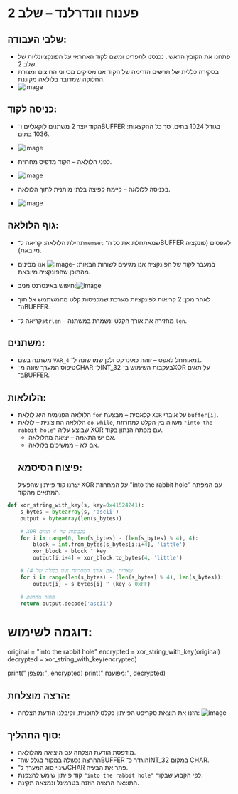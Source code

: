 
# פענוח וונדרלנד – שלב 2

## שלבי העבודה:

- פתחנו את הקובץ הראשי. נכנסנו לתפריט ומשם לקוד האחראי על הפונקציונליות של שלב 2.
- בסקירה כללית של תרשים הזרימה של הקוד אנו מסיקים מכיווני החיצים ומצורת החלוקה שמדובר בלולאה מקוננת.
- ![image](https://github.com/user-attachments/assets/f6d5c32d-dc1f-4e42-880b-a390f3f5002e)


## כניסה לקוד:

- הקוד יוצר 2 משתנים לוקאליים ו־BUFFER בגודל 1024 בתים. סך כל ההקצאות: 1036 בתים.
- ![image](https://github.com/user-attachments/assets/1a1a4c68-577a-4a07-9027-dd3ab0960433)

- לפני הלולאה – הקוד מדפיס מחרוזת.
- ![image](https://github.com/user-attachments/assets/323be109-961f-42f0-8027-0b7e1dfe05ff)

- בכניסה ללולאה – קיימת קפיצה בלתי מותנית לתוך הלולאה.
- ![image](https://github.com/user-attachments/assets/9c506635-eec8-44f9-a0ad-a9827ec00091)


## גוף הלולאה:

- תחילת הלולאה: קריאה ל־`memset` שמאתחלת את כל ה־BUFFER לאפסים (פונקציה מיובאת).
- במעבר לקוד של הפונקציה אנו מגיעים לשורות הבאות:
-![image](https://github.com/user-attachments/assets/4cf720d2-0194-47c8-8d5a-0019f98efbc1)
אנו מבינים מהתוכן שהפונקציה מיובאת.
- חיפוש באינטרנט מניב:![image](https://github.com/user-attachments/assets/434a6610-87e1-497a-9131-d04eab758486)

- לאחר מכן: 2 קריאות לפונקציות מערכת שמכניסות קלט מהמשתמש אל תוך ה־BUFFER.
- קריאה ל־`strlen` – מחזירה את אורך הקלט ונשמרת במשתנה `len`.

## משתנים:

- משתנה בשם `VAR_4` מאותחל לאפס – זוהה כאינדקס ולכן שמו שונה ל־`i`.
- טיפוס המערך שונה מ־CHAR ל־INT_32 בעקבות השימוש ב־XOR על תאים ב־BUFFER.

## הלולאות:

- הלולאה הפנימית היא לולאת `for` קלאסית – מבצעת `XOR` על איברי `buffer[i]`.
- הלולאה החיצונית – לולאת `do-while`, משווה בין הקלט למחרוזת `"into the rabbit hole"` שבוצע עליה XOR עם מפתח הנתון בקוד.
  - אם יש התאמה – יציאה מהלולאה.
  - אם לא – ממשיכים בלולאה.
  ## פיצוח הסיסמא:
  יצרנו קוד פייתון שהפעיל XOR על המחרוזת "into the rabbit hole" עם המפתח המתאים מהקוד.
```python
def xor_string_with_key(s, key=0x41524241):
    s_bytes = bytearray(s, 'ascii')
    output = bytearray(len(s_bytes))

    # XOR בקבוצות של 4 תווים
    for i in range(0, len(s_bytes) - (len(s_bytes) % 4), 4):
        block = int.from_bytes(s_bytes[i:i+4], 'little')
        xor_block = block ^ key
        output[i:i+4] = xor_block.to_bytes(4, 'little')

    # שארית (אם אורך המחרוזת אינו כפולה של 4)
    for i in range(len(s_bytes) - (len(s_bytes) % 4), len(s_bytes)):
        output[i] = s_bytes[i] ^ (key & 0xFF)

    # החזר מחרוזת
    return output.decode('ascii')
```
#  דוגמה לשימוש:
original = "into the rabbit hole"
encrypted = xor_string_with_key(original)
decrypted = xor_string_with_key(encrypted)

print(" מוצפן:", encrypted)
print(" מפוענח:", decrypted)
## הרצה מוצלחת:
- הזנו את תוצאת סקריפט הפייתון כקלט לתוכנית, וקיבלנו הודעת הצלחה:
![image](https://github.com/user-attachments/assets/09ac68de-9c05-441d-9690-aefe68b71f2c)

## סוף התהליך:

- מודפסת הודעת הצלחה עם היציאה מהלולאה.
- ההרצה נכשלה במקור בגלל שה־BUFFER הוגדר כ־INT_32 במקום CHAR.
- שינוי סוג המערך ל־CHAR פתר את הבעיה.
- קוד פייתון שימש להצפנת `"into the rabbit hole"` לפי הקבוע שבקוד.
- התוצאה הרצויה הוזנה בטרמינל ונמצאה תקינה.
